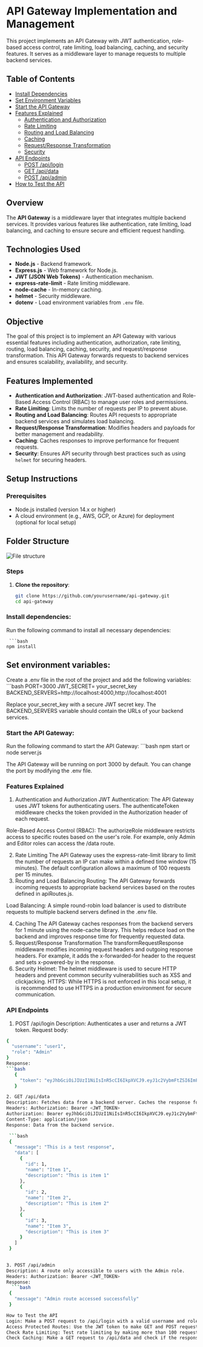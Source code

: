 # API Gateway Implementation and Management

This project implements an API Gateway with JWT authentication, role-based access control, rate limiting, load balancing, caching, and security features. It serves as a middleware layer to manage requests to multiple backend services.

## Table of Contents

- [Install Dependencies](#install-dependencies)
- [Set Environment Variables](#set-environment-variables)
- [Start the API Gateway](#start-the-api-gateway)
- [Features Explained](#features-explained)
  - [Authentication and Authorization](#authentication-and-authorization)
  - [Rate Limiting](#rate-limiting)
  - [Routing and Load Balancing](#routing-and-load-balancing)
  - [Caching](#caching)
  - [Request/Response Transformation](#requestresponse-transformation)
  - [Security](#security)
- [API Endpoints](#api-endpoints)
  - [POST /api/login](#1-post-apilogin)
  - [GET /api/data](#2-get-apidata)
  - [POST /api/admin](#3-post-apiadmin)
- [How to Test the API](#how-to-test-the-api)

## Overview

The **API Gateway** is a middleware layer that integrates multiple backend services. It provides various features like authentication, rate limiting, load balancing, and caching to ensure secure and efficient request handling.

## Technologies Used

- **Node.js** - Backend framework.
- **Express.js** - Web framework for Node.js.
- **JWT (JSON Web Tokens)** - Authentication mechanism.
- **express-rate-limit** - Rate limiting middleware.
- **node-cache** - In-memory caching.
- **helmet** - Security middleware.
- **dotenv** - Load environment variables from `.env` file.


## Objective
  
The goal of this project is to implement an API Gateway with various essential features including authentication, authorization, rate limiting, routing, load balancing, caching, security, and request/response transformation. This API Gateway forwards requests to backend services and ensures scalability, availability, and security.

## Features Implemented

- **Authentication and Authorization**: JWT-based authentication and Role-Based Access Control (RBAC) to manage user roles and permissions.
- **Rate Limiting**: Limits the number of requests per IP to prevent abuse.
- **Routing and Load Balancing**: Routes API requests to appropriate backend services and simulates load balancing.
- **Request/Response Transformation**: Modifies headers and payloads for better management and readability.
- **Caching**: Caches responses to improve performance for frequent requests.
- **Security**: Ensures API security through best practices such as using `helmet` for securing headers.



## Setup Instructions
### Prerequisites

- Node.js installed (version 14.x or higher)
- A cloud environment (e.g., AWS, GCP, or Azure) for deployment (optional for local setup)


## Folder Structure
![File structure](https://github.com/MUSTAKIMSHAIKH2942/API-Gateway-Implementation-and-Management-Assignment/blob/main/testapigateway.png)

 
### Steps

1. **Clone the repository**:

   ```bash
   git clone https://github.com/yourusername/api-gateway.git
   cd api-gateway
   
### Install dependencies:
Run the following command to install all necessary dependencies:

     ```bash
    npm install


## Set environment variables:
Create a .env file in the root of the project and add the following variables:
      ```bash
     PORT=3000
     JWT_SECRET=  your_secret_key
     BACKEND_SERVERS=http://localhost:4000,http://localhost:4001


Replace your_secret_key with a secure JWT secret key. The BACKEND_SERVERS variable should contain the URLs of your backend services.

### Start the API Gateway:

Run the following command to start the API Gateway:
    ```bash
   npm start
   or
   node server.js
   
The API Gateway will be running on port 3000 by default. You can change the port by modifying the .env file.

### Features Explained
1. Authentication and Authorization
JWT Authentication: The API Gateway uses JWT tokens for authenticating users. The authenticateToken middleware checks the token provided in the Authorization header of each request.

Role-Based Access Control (RBAC): The authorizeRole middleware restricts access to specific routes based on the user's role. For example, only Admin and Editor roles can access the /data route.

2. Rate Limiting
The API Gateway uses the express-rate-limit library to limit the number of requests an IP can make within a defined time window (15 minutes). The default configuration allows a maximum of 100 requests per 15 minutes.
3. Routing and Load Balancing
Routing: The API Gateway forwards incoming requests to appropriate backend services based on the routes defined in apiRoutes.js.

Load Balancing: A simple round-robin load balancer is used to distribute requests to multiple backend servers defined in the .env file.

4. Caching
The API Gateway caches responses from the backend servers for 1 minute using the node-cache library. This helps reduce load on the backend and improves response time for frequently requested data.
5. Request/Response Transformation
The transformRequestResponse middleware modifies incoming request headers and outgoing response headers. For example, it adds the x-forwarded-for header to the request and sets x-powered-by in the response.
6. Security
Helmet: The helmet middleware is used to secure HTTP headers and prevent common security vulnerabilities such as XSS and clickjacking.
HTTPS: While HTTPS is not enforced in this local setup, it is recommended to use HTTPS in a production environment for secure communication.

### API Endpoints

1. POST /api/login
Description: Authenticates a user and returns a JWT token.
Request body:
   
  ```bash
  {
    "username": "user1",
    "role": "Admin"
  }
Response:
  ```bash
     {
       "token": "eyJhbGciOiJIUzI1NiIsInR5cCI6IkpXVCJ9.eyJ1c2VybmFtZSI6ImFkbWluX3VzZXIiLCJyb2xlIjoiQWRtaW4iLCJpYXQiOjE3MzUxOTUyOTcsImV4cCI6MTczNTE5ODg5N30.bOz_-VITq1Rt48Ew5h3IOnGMGvCnNZOR3kBw2bUagbQ"
     }

2. GET /api/data
Description: Fetches data from a backend server. Caches the response for subsequent requests.
Headers: Authorization: Bearer <JWT_TOKEN>
Authorization: Bearer eyJhbGciOiJIUzI1NiIsInR5cCI6IkpXVCJ9.eyJ1c2VybmFtZSI6ImFkbWluX3VzZXIiLCJyb2xlIjoiQWRtaW4iLCJpYXQiOjE3MzUxOTUyOTcsImV4cCI6MTczNTE5ODg5N30.bOz_-VITq1Rt48Ew5h3IOnGMGvCnNZOR3kBw2bUagbQ
Content-Type: application/json
Response: Data from the backend service.

   ```bash
   {
     "message": "This is a test response",
     "data": [
       {
         "id": 1,
         "name": "Item 1",
         "description": "This is item 1"
       },
       {
         "id": 2,
         "name": "Item 2",
         "description": "This is item 2"
       },
       {
         "id": 3,
         "name": "Item 3",
         "description": "This is item 3"
       }
     ]
   }
   

3. POST /api/admin
Description: A route only accessible to users with the Admin role.
Headers: Authorization: Bearer <JWT_TOKEN>
Response:
    ```bash
   {
     "message": "Admin route accessed successfully"
   }

How to Test the API
Login: Make a POST request to /api/login with a valid username and role to obtain a JWT token.
Access Protected Routes: Use the JWT token to make GET and POST requests to /api/data and /api/admin. Ensure your role is authorized for each route.
Check Rate Limiting: Test rate limiting by making more than 100 requests in 15 minutes. You should receive a Too many requests message.
Check Caching: Make a GET request to /api/data and check if the response is cached by making the same request again within 1 minute.
